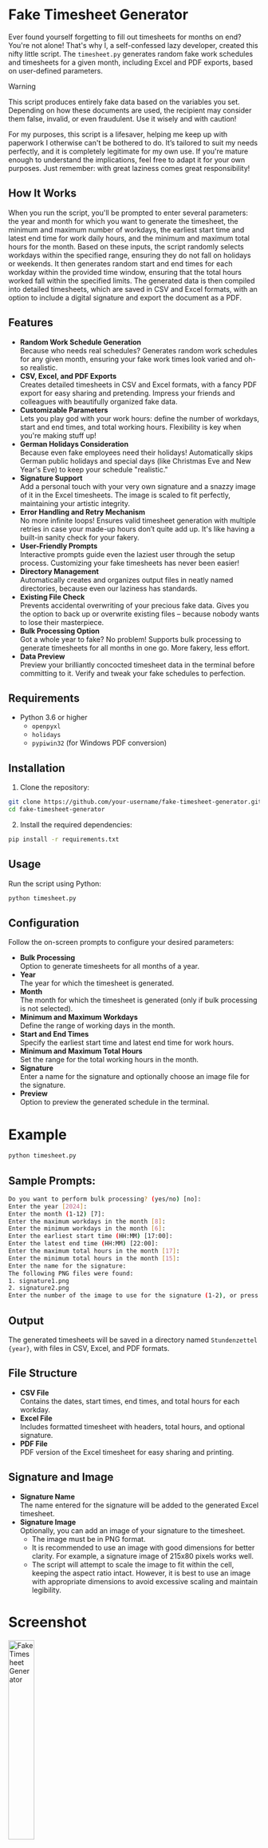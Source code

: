# Fake Timesheet Generator
Ever found yourself forgetting to fill out timesheets for months on end? You're not alone! That's why I, a self-confessed lazy developer, created this nifty little script. The `timesheet.py` generates random fake work schedules and timesheets for a given month, including Excel and PDF exports, based on user-defined parameters.

> [!WARNING]
> This script produces entirely fake data based on the variables you set. Depending on how these documents are used, the recipient may consider them false, invalid, or even fraudulent. Use it wisely and with caution!

For my purposes, this script is a lifesaver, helping me keep up with paperwork I otherwise can't be bothered to do. It’s tailored to suit my needs perfectly, and it is completely legitimate for my own use. If you're mature enough to understand the implications, feel free to adapt it for your own purposes. Just remember: with great laziness comes great responsibility!

## How It Works
When you run the script, you'll be prompted to enter several parameters: the year and month for which you want to generate the timesheet, the minimum and maximum number of workdays, the earliest start time and latest end time for work daily hours, and the minimum and maximum total hours for the month. Based on these inputs, the script randomly selects workdays within the specified range, ensuring they do not fall on holidays or weekends. It then generates random start and end times for each workday within the provided time window, ensuring that the total hours worked fall within the specified limits. The generated data is then compiled into detailed timesheets, which are saved in CSV and Excel formats, with an option to include a digital signature and export the document as a PDF.

## Features
- **Random Work Schedule Generation**<br>Because who needs real schedules? Generates random work schedules for any given month, ensuring your fake work times look varied and oh-so realistic.
- **CSV, Excel, and PDF Exports**<br>Creates detailed timesheets in CSV and Excel formats, with a fancy PDF export for easy sharing and pretending. Impress your friends and colleagues with beautifully organized fake data.
- **Customizable Parameters**<br>Lets you play god with your work hours: define the number of workdays, start and end times, and total working hours. Flexibility is key when you're making stuff up!
- **German Holidays Consideration**<br>Because even fake employees need their holidays! Automatically skips German public holidays and special days (like Christmas Eve and New Year's Eve) to keep your schedule "realistic."
- **Signature Support**<br>Add a personal touch with your very own signature and a snazzy image of it in the Excel timesheets. The image is scaled to fit perfectly, maintaining your artistic integrity.
- **Error Handling and Retry Mechanism**<br>No more infinite loops! Ensures valid timesheet generation with multiple retries in case your made-up hours don’t quite add up. It's like having a built-in sanity check for your fakery.
- **User-Friendly Prompts**<br>Interactive prompts guide even the laziest user through the setup process. Customizing your fake timesheets has never been easier!
- **Directory Management**<br>Automatically creates and organizes output files in neatly named directories, because even our laziness has standards.
- **Existing File Check**<br>Prevents accidental overwriting of your precious fake data. Gives you the option to back up or overwrite existing files – because nobody wants to lose their masterpiece.
- **Bulk Processing Option**<br>Got a whole year to fake? No problem! Supports bulk processing to generate timesheets for all months in one go. More fakery, less effort.
- **Data Preview**<br>Preview your brilliantly concocted timesheet data in the terminal before committing to it. Verify and tweak your fake schedules to perfection.

## Requirements
- Python 3.6 or higher
    - `openpyxl`
    - `holidays`
    - `pypiwin32` (for Windows PDF conversion)

## Installation

1. Clone the repository:
```bash
git clone https://github.com/your-username/fake-timesheet-generator.git
cd fake-timesheet-generator
```

2. Install the required dependencies:
```bash
pip install -r requirements.txt
```

## Usage
Run the script using Python:
```bash
python timesheet.py
```

## Configuration
Follow the on-screen prompts to configure your desired parameters:

- **Bulk Processing**<br>Option to generate timesheets for all months of a year.
- **Year**<br>The year for which the timesheet is generated.
- **Month**<br>The month for which the timesheet is generated (only if bulk processing is not selected).
- **Minimum and Maximum Workdays**<br>Define the range of working days in the month.
- **Start and End Times**<br>Specify the earliest start time and latest end time for work hours.
- **Minimum and Maximum Total Hours**<br>Set the range for the total working hours in the month.
- **Signature**<br>Enter a name for the signature and optionally choose an image file for the signature.
- **Preview**<br>Option to preview the generated schedule in the terminal.

# Example
```bash
python timesheet.py
```

## Sample Prompts:
```sh
Do you want to perform bulk processing? (yes/no) [no]:
Enter the year [2024]:
Enter the month (1-12) [7]:
Enter the maximum workdays in the month [8]:
Enter the minimum workdays in the month [6]:
Enter the earliest start time (HH:MM) [17:00]:
Enter the latest end time (HH:MM) [22:00]:
Enter the maximum total hours in the month [17]:
Enter the minimum total hours in the month [15]:
Enter the name for the signature:
The following PNG files were found:
1. signature1.png
2. signature2.png
Enter the number of the image to use for the signature (1-2), or press Enter to skip:
```

## Output
The generated timesheets will be saved in a directory named `Stundenzettel {year}`, with files in CSV, Excel, and PDF formats.

## File Structure
- **CSV File**<br>Contains the dates, start times, end times, and total hours for each workday.
- **Excel File**<br>Includes formatted timesheet with headers, total hours, and optional signature.
- **PDF File**<br>PDF version of the Excel timesheet for easy sharing and printing.

## Signature and Image
- **Signature Name**<br>The name entered for the signature will be added to the generated Excel timesheet.
- **Signature Image**<br>Optionally, you can add an image of your signature to the timesheet.
    - The image must be in PNG format.
    - It is recommended to use an image with good dimensions for better clarity. For example, a signature image of 215x80 pixels works well.
    - The script will attempt to scale the image to fit within the cell, keeping the aspect ratio intact. However, it is best to use an image with appropriate dimensions to avoid excessive scaling and maintain legibility.

# Screenshot
<img src="https://github.com/ot2i7ba/FTGenerator/blob/main/assets/images/screenshot.png" width="32%" alt="Fake Timesheet Generator"> 

___

# License
This project is licensed under the **[MIT license](https://github.com/ot2i7ba/FTGenerator/blob/main/LICENSE)**, providing users with flexibility and freedom to use and modify the software according to their needs.

# Contributing
Contributions are welcome! Please fork the repository and submit a pull request for review.

# Disclaimer
This project is provided without warranties. Users are advised to review the accompanying license for more information on the terms of use and limitations of liability.

# Conclusion
Let's be honest: I'm too lazy to fill out timesheets regularly. In fact, I've been known to forget them for months, sometimes even years! Instead of manually creating Excel tables and saving them as PDFs, I built this handy little helper. It's tailored to my needs, which is why the generated files are in German. But don't worry, you can customize the script to suit your own preferences. So, if you're as forgetful (or lazy) as I am, this script might just save your day!

